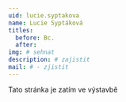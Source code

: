 ```yaml
---
uid: lucie.syptakova
name: Lucie Syptáková
titles:
  before: Bc.
  after:
img: # sehnat
description: # zajistit
mail: # - zjistit
---
```


Tato stránka je zatím ve výstavbě
